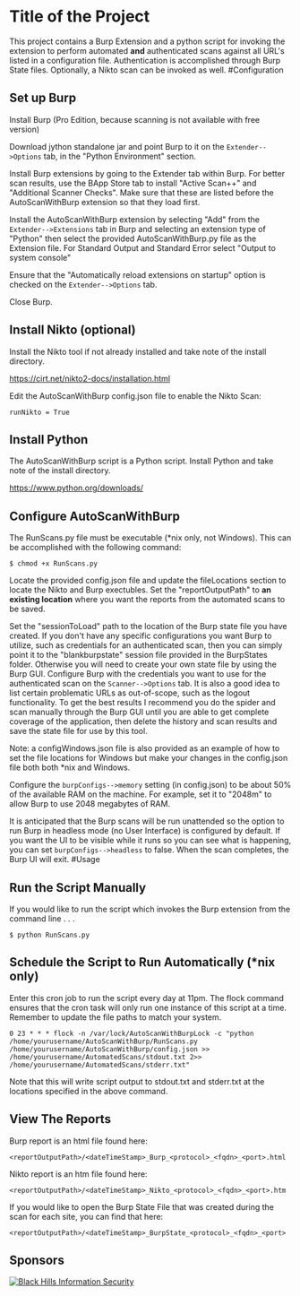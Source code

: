 Title of the Project
================
This project contains a Burp Extension and a python script for invoking the extension to perform automated **and**  authenticated scans against all URL's listed in a configuration file. Authentication is accomplished through Burp State files. Optionally, a Nikto scan can be invoked as well.
#Configuration
## Set up Burp
Install Burp (Pro Edition, because scanning is not available with free version)

Download jython standalone jar and point Burp to it on the `Extender-->Options` tab, in the "Python Environment" section.

Install Burp extensions by going to the Extender tab within Burp.
For better scan results,  use the BApp Store tab to install "Active Scan++" and "Additional Scanner Checks".  Make sure that these are listed before the AutoScanWithBurp extension so that they load first.

Install the AutoScanWithBurp extension by selecting "Add" from the `Extender-->Extensions` tab in Burp and selecting an extension type of "Python" then select the provided AutoScanWithBurp.py file as the Extension file.  For Standard Output and Standard Error select "Output to system console"

Ensure that the "Automatically reload extensions on startup" option is checked on the `Extender-->Options` tab.

Close Burp.

## Install Nikto (optional)

Install the Nikto tool if not already installed and take note of the install directory.

https://cirt.net/nikto2-docs/installation.html

Edit the AutoScanWithBurp config.json file to enable the Nikto Scan:

    runNikto = True

## Install Python

The AutoScanWithBurp script is a Python script.  Install Python and take note of the install directory.

https://www.python.org/downloads/

## Configure AutoScanWithBurp

The RunScans.py file must be executable (*nix only, not Windows).  This can be accomplished with the following command:

    $ chmod +x RunScans.py

Locate the provided config.json file and update the fileLocations section to locate the Nikto and Burp exectubles. Set the "reportOutputPath" to **an existing location** where you want the reports from the automated scans to be saved.  

Set the "sessionToLoad" path to the location of the Burp state file you have created.  If you don't have any specific configurations you want Burp to utilize, such as credentials for an authenticated scan, then you can simply point it to the "blankburpstate" session file provided in the BurpStates folder.  Otherwise you will need to create your own state file by using the Burp GUI.  Configure Burp with the credentials you want to use for the authenticated scan on the `Scanner-->Options` tab.  It is also a good idea to list certain problematic URLs as out-of-scope, such as the logout functionality.  To get the best results I recommend you do the spider and scan manually through the Burp GUI until you are able to get complete coverage of the application, then delete the history and scan results and save the state file for use by this tool.

Note: a configWindows.json file is also provided as an example of how to set the file locations for Windows but make your changes in the config.json file both both *nix and Windows.

Configure the `burpConfigs-->memory` setting (in config.json) to be about 50% of the available RAM on the machine.  For example, set it to "2048m" to allow Burp to use 2048 megabytes of RAM.

It is anticipated that the Burp scans will be run unattended so the option to run Burp in headless mode (no User Interface) is configured by default.  If you want the UI to be visible while it runs so you can see what is happening, you can set `burpConfigs-->headless` to false.  When the scan completes, the Burp UI will exit.
#Usage
## Run the Script Manually

If you would like to run the script which invokes the Burp extension from the command line . . .

    $ python RunScans.py

## Schedule the Script to Run Automatically (*nix only)

Enter this cron job to run the script every day at 11pm.  The flock command ensures that the cron task will only run one instance of this script at a time.  Remember to update the file paths to match your system.

    0 23 * * * flock -n /var/lock/AutoScanWithBurpLock -c "python /home/yourusername/AutoScanWithBurp/RunScans.py /home/yourusername/AutoScanWithBurp/config.json >> /home/yourusername/AutomatedScans/stdout.txt 2>> /home/yourusername/AutomatedScans/stderr.txt"

Note that this will write script output to stdout.txt and stderr.txt at the locations specified in the above command.


## View The Reports

Burp report is an html file found here: 

`<reportOutputPath>/<dateTimeStamp>_Burp_<protocol>_<fqdn>_<port>.html`

Nikto report is an htm file found here: 

    <reportOutputPath>/<dateTimeStamp>_Nikto_<protocol>_<fqdn>_<port>.htm

 
If you would like to open the Burp State File that was created during the scan for each site, you can find that here:

    <reportOutputPath>/<dateTimeStamp>_BurpState_<protocol>_<fqdn>_<port>

## Sponsors

[![Black Hills Information Security](http://static.wixstatic.com/media/75fce7_d7704144d33847a197598d7731d48770.png_srb_p_287_248_75_22_0.50_1.20_0.00_png_srb)](http://www.blackhillsinfosec.com)


